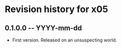 # Revision history for x05

## 0.1.0.0 -- YYYY-mm-dd

* First version. Released on an unsuspecting world.
